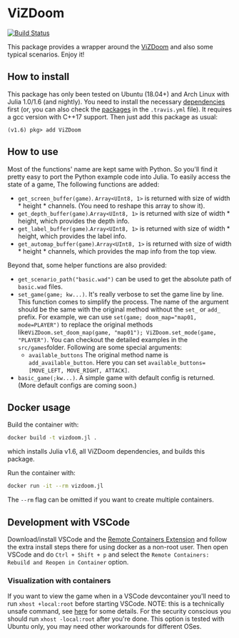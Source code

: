 # ViZDoom

[![Build Status](https://travis-ci.com/JuliaReinforcementLearning/ViZDoom.jl.svg?branch=master)](https://travis-ci.com/JuliaReinforcementLearning/ViZDoom.jl)

This package provides a wrapper around the [ViZDoom](https://github.com/mwydmuch/ViZDoom) and also some typical scenarios. Enjoy it!

## How to install

This package has only been tested on Ubuntu (18.04+) and Arch Linux with Julia 1.0/1.6 (and nightly). You need to install the necessary [dependencies](https://github.com/mwydmuch/ViZDoom/blob/master/doc/Building.md#-linux) first (or, you can also check the [packages](https://github.com/JuliaReinforcementLearning/RLEnvViZDoom.jl/blob/master/.travis.yml) in the `.travis.yml` file). It requires a gcc version with C++17 support. Then just add this package as usual:

```
(v1.6) pkg> add ViZDoom
```

## How to use

Most of the functions' name are kept same with Python. So you'll find it pretty easy to port the Python example code into Julia. To easily access the state of a game, The following functions are added:

- `get_screen_buffer(game)`. `Array<UInt8, 1>` is returned with size of width * height * channels. (You need to reshape this array to show it).
- `get_depth_buffer(game)`.`Array<UInt8, 1>` is returned with size of width * height, which provides the depth info.
- `get_label_buffer(game)`.`Array<UInt8, 1>` is returned with size of width * height, which provides the label info.
- `get_automap_buffer(game)`.`Array<UInt8, 1>` is returned with size of width * height * channels, which provides the map info from the top view.


Beyond that, some helper functions are also provided:

- `get_scenario_path("basic.wad")` can be used to get the absolute path of `basic.wad` files.
- `set_game(game; kw...)`. It's really verbose to set the game line by line. This function comes to simplify the process. The name of the argument should be the same with the original method without the `set_` or `add_` prefix. For example, we can use `set(game; doom_map="map01, mode=PLAYER")` to replace the original methods like`ViZDoom.set_doom_map(game, "map01"); ViZDoom.set_mode(game, "PLAYER")`. You can checkout the detailed examples in the `src/games`folder. Following are some special arguments:
    - `available_buttons` The original method name is `add_available_button`. Here you can set `available_buttons=[MOVE_LEFT, MOVE_RIGHT, ATTACK]`.
- `basic_game(;kw...)`. A simple game with default config is returned. (More default configs are coming soon.)

## Docker usage
Build the container with:
```bash
docker build -t vizdoom.jl .
```
which installs Julia v1.6, all ViZDoom dependencies, and builds this package.

Run the container with:
```bash
docker run -it --rm vizdoom.jl
```
The `--rm` flag can be omitted if you want to create multiple containers.

## Development with VSCode
Download/install VSCode and the [Remote Containers Extension](https://marketplace.visualstudio.com/items?itemName=ms-vscode-remote.remote-containers) and follow the extra install steps there for using docker as a non-root user. Then open VSCode and do `Ctrl + Shift + p` and select the `Remote Containers: Rebuild and Reopen in Container` option. 

### Visualization with containers
If you want to view the game when in a VSCode devcontainer you'll need to run `xhost +local:root` before starting VSCode. NOTE: this is a technically unsafe command, see [here](http://wiki.ros.org/docker/Tutorials/GUI) for some details. For the security conscious you should run `xhost -local:root` after you're done.
This option is tested with Ubuntu only, you may need other workarounds for different OSes.